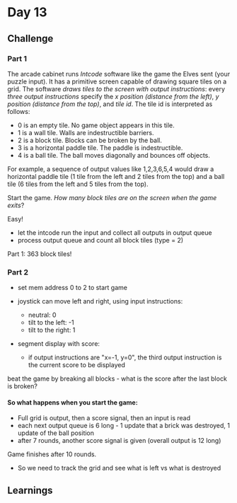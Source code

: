 # Day 13

## Challenge

### Part 1

The arcade cabinet runs _Intcode_ software like the game the Elves sent (your puzzle input). It has a primitive screen capable of drawing square tiles on a grid. The software _draws tiles to the screen with output instructions_: every _three output instructions_ specify the _x position (distance from the left)_, _y position (distance from the top)_, and _tile id_. The tile id is interpreted as follows:

- 0 is an empty tile. No game object appears in this tile.
- 1 is a wall tile. Walls are indestructible barriers.
- 2 is a block tile. Blocks can be broken by the ball.
- 3 is a horizontal paddle tile. The paddle is indestructible.
- 4 is a ball tile. The ball moves diagonally and bounces off objects.

For example, a sequence of output values like 1,2,3,6,5,4 would draw a horizontal paddle tile (1 tile from the left and 2 tiles from the top) and a ball tile (6 tiles from the left and 5 tiles from the top).

Start the game. _How many block tiles are on the screen when the game exits_?


Easy! 
- let the intcode run the input and collect all outputs in output queue
- process output queue and count all block tiles (type = 2)

Part 1: 363 block tiles!

### Part 2

- set mem address 0 to 2 to start game
- joystick can move left and right, using input instructions:
  - neutral: 0
  - tilt to the left: -1
  - tilt to the right: 1

- segment display with score:
  - if output instructions are "x=-1, y=0", the third output instruction is the current score to be displayed

beat the game by breaking all blocks - what is the score after the last block is broken?


#### So what happens when you start the game:

- Full grid is output, then a score signal, then an input is read
- each next output queue is 6 long - 1 update that a brick was destroyed, 1 update of the ball position
- after 7 rounds, another score signal is given (overall output is 12 long)

Game finishes after 10 rounds.

- So we need to track the grid and see what is left vs what is destroyed

## Learnings
